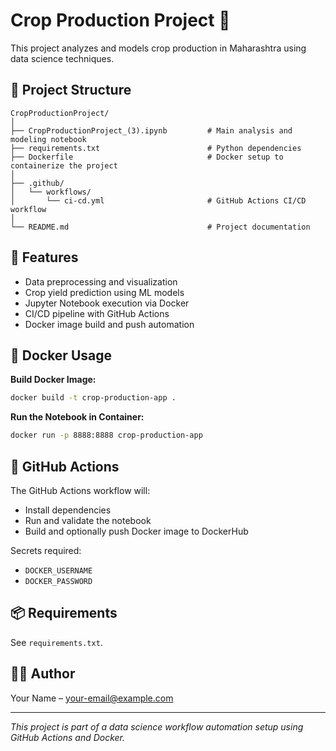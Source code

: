 # Crop Production Project 🌾

This project analyzes and models crop production in Maharashtra using data science techniques.

## 📂 Project Structure

```
CropProductionProject/
│
├── CropProductionProject_(3).ipynb         # Main analysis and modeling notebook
├── requirements.txt                        # Python dependencies
├── Dockerfile                              # Docker setup to containerize the project
│
├── .github/
│   └── workflows/
│       └── ci-cd.yml                       # GitHub Actions CI/CD workflow
│
└── README.md                               # Project documentation
```

## 🚀 Features

- Data preprocessing and visualization
- Crop yield prediction using ML models
- Jupyter Notebook execution via Docker
- CI/CD pipeline with GitHub Actions
- Docker image build and push automation

## 🐳 Docker Usage

**Build Docker Image:**
```bash
docker build -t crop-production-app .
```

**Run the Notebook in Container:**
```bash
docker run -p 8888:8888 crop-production-app
```

## 🔄 GitHub Actions

The GitHub Actions workflow will:
- Install dependencies
- Run and validate the notebook
- Build and optionally push Docker image to DockerHub

Secrets required:
- `DOCKER_USERNAME`
- `DOCKER_PASSWORD`

## 📦 Requirements

See `requirements.txt`.

## 👨‍💻 Author

Your Name – [your-email@example.com](mailto:your-email@example.com)

---

*This project is part of a data science workflow automation setup using GitHub Actions and Docker.*
